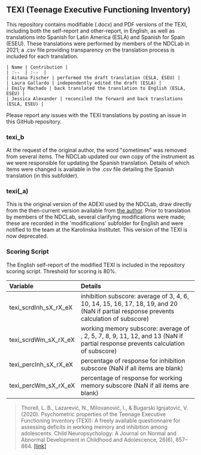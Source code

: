 ## TEXI (Teenage Executive Functioning Inventory)

This repository contains modifiable (.docx) and PDF versions of the TEXI, including both the self-report and other-report, in English, as well as translations into Spanish for Latin America (ESLA) and Spanish for Spain (ESEU). These translations were performed by members of the NDCLab in 2021; a .csv file providing transparency on the translation process is included for each translation.

    | Name | Contribution |
    | :--  | :--  |
    | Aitana Fischer | performed the draft translation (ESLA, ESEU) |
    | Laura Gallardo | independently edited the draft (ESLA) |
    | Emily Machado | back translated the translation to English (ESLA, ESEU) |
    | Jessica Alexander | reconciled the forward and back translations (ESLA, ESEU) |

Please report any issues with the TEXI translations by posting an issue in this GitHub repository.


### texi_b
At the request of the original author, the word "sometimes" was removed from several items.  The NDCLab updated our own copy of the instrument as we were responsible for updating the Spanish translation. Details of which items were changed is available in the .csv file detailing the Spanish translation (in this subfolder).

### texi(_a)
This is the original version of the ADEXI used by the NDCLab, draw directly from the then-current version available from [the author](https://chexi.se/).  Prior to translation by members of the NDCLab, several clarifying modifications were made; these are recorded in the 'modifications' subfolder for English and were notified to the team at the Karolinska Institutet.  This version of the TEXI is now deprecated.


### Scoring Script
The English self-report of the modified TEXI is included in the repository scoring script. Threshold for scoring is 80%.

| Variable | Details |
| :--  | :--  |
| texi_scrdInh_sX_rX_eX | inhibition subscore: average of 3, 4, 6, 10, 14, 15, 16, 17, 18, 19, and 20 (NaN if partial response prevents calculation of subscore) |
| texi_scrdWm_sX_rX_eX | working memory subscore: average of , 2, 5, 7, 8, 9, 11, 12, and 13 (NaN if partial response prevents calculation of subscore) |
| texi_percInh_sX_rX_eX | percentage of response for inhibition subscore (NaN if all items are blank) |
| texi_percWm_sX_rX_eX | percentage of response for working memory subscore (NaN if all items are blank) |

> Thorell, L. B., Lazarević, N., Milovanović, I., & Bugarski Ignjatović, V. (2020). Psychometric properties of the Teenage Executive Functioning Inventory (TEXI): A freely available questionnaire for assessing deficits in working memory and inhibition among adolescents. Child Neuropsychology: A Journal on Normal and Abnormal Development in Childhood and Adolescence, 26(6), 857–864. [[link]](https://pubmed.ncbi.nlm.nih.gov/32090688/)